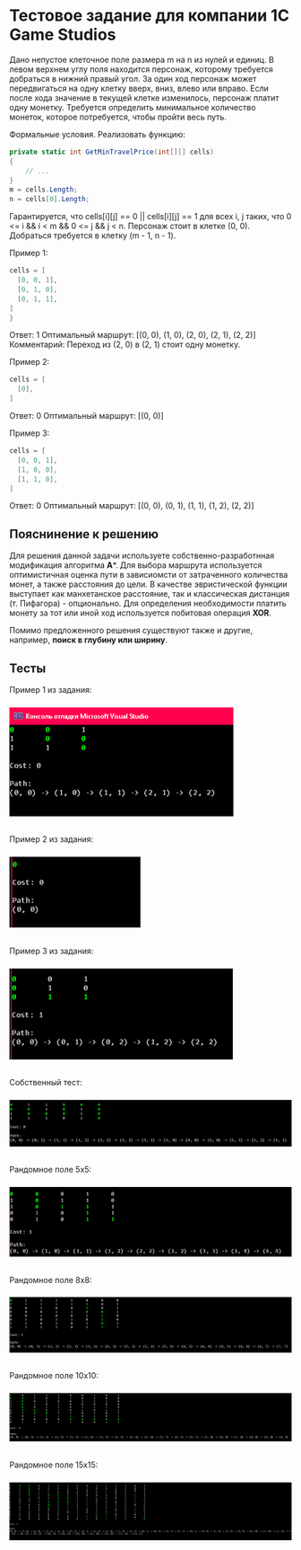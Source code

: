 # Тестовое задание для компании 1C Game Studios


Дано непустое клеточное поле размера m на n из нулей и единиц. В левом верхнем углу поля находится персонаж, которому требуется добраться в нижний правый угол. За один ход персонаж может передвигаться на одну клетку вверх, вниз, влево или вправо. Если после хода значение в текущей клетке изменилось, персонаж платит одну монетку. Требуется определить минимальное количество монеток, которое потребуется, чтобы пройти весь путь.


Формальные условия. Реализовать функцию:
```c#
private static int GetMinTravelPrice(int[][] cells)
{
    // ...
}
m = cells.Length;
n = cells[0].Length;
```
Гарантируется, что cells[i][j] == 0 || cells[i][j] == 1 для всех i, j таких, что 0 <= i && i < m && 0 <= j && j < n. Персонаж стоит в клетке (0, 0). Добраться требуется в клетку (m - 1, n - 1).


Пример 1:
```c#
cells = [
  [0, 0, 1],
  [0, 1, 0],
  [0, 1, 1],
]
}
```
Ответ: 1
Оптимальный маршрут: [(0, 0), (1, 0), (2, 0), (2, 1), (2, 2)]
Комментарий: Переход из (2, 0) в (2, 1) стоит одну монетку.


Пример 2:
```c#
cells = [
  [0],
]
```
Ответ: 0
Оптимальный маршрут: [(0, 0)]


Пример 3:
```c#
cells = [
  [0, 0, 1],
  [1, 0, 0],
  [1, 1, 0],
]
```
Ответ: 0
Оптимальный маршрут: [(0, 0), (0, 1), (1, 1), (1, 2), (2, 2)]


## Пояснинение к решению

Для решения данной задачи используете собственно-разработнная модификация алгоритма **A***. 
Для выбора маршрута используется оптимистичная оценка пути в зависиомсти от затраченного количества монет, а также расстояния до цели. 
В качестве эвристической функции выступает как манхетанское расстояние, так и классическая дистанция (т. Пифагора) - опционально. 
Для определения необходимости платить монету за тот или иной ход используется побитовая операция **XOR**. 

Помимо предложенного решения существуют также и другие, например, **поиск в глубину или ширину**.
 

## Тесты


Пример 1 из задания:
###
![Ex1](/Images/Ex1.png)

##  

Пример 2 из задания:
### 
![Ex](/Images/Ex2.png)


##  

Пример 3 из задания:
### 
![Ex](/Images/Ex3.png)

##  

Собственный тест:
### 
![Ex](/Images/ExCustom.png)

##  

Рандомное поле 5х5:
### 
![Ex](/Images/Ex5x5.png)

##  

Рандомное поле 8х8:
### 
![Ex](/Images/Ex8x8.png)

##  

Рандомное поле 10х10:
### 
![Ex](/Images/Ex10x10.png)

##  

Рандомное поле 15х15:
### 
![Ex](/Images/Ex15x15.png)
